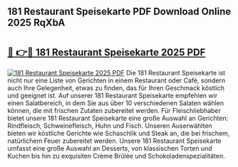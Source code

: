 ## 181 Restaurant Speisekarte PDF Download Online 2025 RqXbA

# <h2><a href="http://gce2h57.nevu.top/?p=181+Restaurant+Speisekarte">🔗 👉🔴 181 Restaurant Speisekarte 2025 PDF</a></h2>

[![181 Restaurant Speisekarte 2025 PDF](https://i.imgur.com/dBaPXMq.png)](http://gce2h57.nevu.top/?p=181+Restaurant+Speisekarte)
Die 181 Restaurant Speisekarte ist nicht nur eine Liste von Gerichten in einem Restaurant oder Café, sondern auch Ihre Gelegenheit, etwas zu finden, das für Ihren Geschmack köstlich und geeignet ist. Auf unserer 181 Restaurant Speisekarte empfehlen wir einen Salatbereich, in dem Sie aus über 10 verschiedenen Salaten wählen können, die mit frischen Zutaten zubereitet werden. Für Fleischliebhaber bietet unsere 181 Restaurant Speisekarte eine große Auswahl an Gerichten: Rindfleisch, Schweinefleisch, Huhn und Fisch. Unseren Auserwählten bieten wir köstliche Gerichte wie Schaschlik und Steak an, die bei frischem, natürlichem Feuer zubereitet werden. Unsere 181 Restaurant Speisekarte umfasst eine große Auswahl an Desserts, von klassischen Torten und Kuchen bis hin zu exquisiten Crème Brûlée und Schokoladenspezialitäten.
